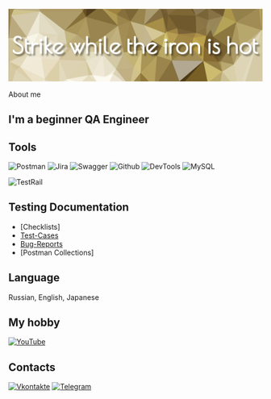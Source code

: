 [![Header](https://github.com/hio-nika/hio-nika/blob/main/assets/pngwing-22.jpg)]()

About me
## I'm a beginner QA Engineer

## Tools
![Postman](https://img.shields.io/badge/Postman-090909?style=for-the-badge&logo=postman&logoColor=f76935)
![Jira](https://img.shields.io/badge/Jira-090909?style=for-the-badge&logo=jira&logoColor=136be1)
![Swagger](https://img.shields.io/badge/Swagger-090909?style=for-the-badge&logo=swagger&logoColor=7ede2b)
![Github](https://img.shields.io/badge/Github-090909?style=for-the-badge&logo=github&logoColor=8cc4d7)
![DevTools](https://img.shields.io/badge/DevTools-090909?style=for-the-badge&logo=googlechrome&logoColor=2674f2)
![MySQL](https://img.shields.io/badge/MySQL-090909?style=for-the-badge&logo=mysql&logoColor=00618a)

![TestRail](https://img.shields.io/badge/TestRail-090909?style=for-the-badge&logo=testrail&logoColor=71b556)

## Testing Documentation
- [Checklists]
- [Test-Cases](https://docs.google.com/spreadsheets/d/1rrrBkgJ6F9qslFDkHfO_Q6ThvGhLTLNtAiJqsskDoGc/edit?pli=1#gid=0)
- [Bug-Reports](https://docs.google.com/spreadsheets/d/1rrrBkgJ6F9qslFDkHfO_Q6ThvGhLTLNtAiJqsskDoGc/edit?pli=1#gid=587256877)
- [Postman Collections]



## Language
Russian, English, Japanese

## My hobby
[![YouTube](https://img.shields.io/badge/-YouTube-090909?style=for-the-badge&logo=YouTube&logoColor=FF0000)]( https://www.youtube.com/HioDollHouse)

## Сontacts
[![Vkontakte](https://img.shields.io/badge/-Vkontakte-090909?style=for-the-badge&logo=Vk&logoColor=4F7DB3)](https://vk.com/hiodollhouse)
[![Telegram](https://img.shields.io/badge/-Telegram-090909?style=for-the-badge&logo=telegram&logoColor=27A0D9)](https://t.me/hionika)










